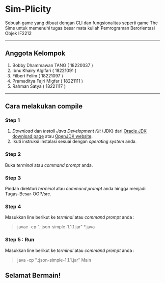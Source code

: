 # Sim-Plicity
Sebuah game yang dibuat dengan CLI dan fungsionalitas seperti game The Sims untuk memenuhi tugas besar mata kuliah Pemrograman Berorientasi Objek IF2212
***
## Anggota Kelompok
1. Bobby Dhammawan TANG       ( 18220037 )
2. Ibnu Khairy Algifari       ( 18221091 )
3. Filbert Felim              ( 18221097 )
4. Pramaditya Fajri Migfar    ( 18221111 )
5. Rahman Satya               ( 18221117 )
***
## Cara melakukan compile

### Step 1
1. *Download* dan *install Java Development Kit* (JDK) dari [Oracle JDK download page](https://www.oracle.com/java/technologies/javase-jdk11-downloads.html) atau [OpenJDK website](https://adoptopenjdk.net/).
2. Ikuti instruksi instalasi sesuai dengan *operating system* anda.

### Step 2
Buka *terminal* atau *command prompt* anda.

### Step 3
Pindah direktori *terminal* atau *command prompt* anda hingga menjadi Tugas-Besar-OOP/src.

### Step 4
Masukkan line berikut ke *terminal* atau *command prompt* anda :
> javac -cp ".:json-simple-1.1.1.jar" *.java

### Step 5 : Run
Masukkan line berikut ke *terminal* atau *command prompt* anda :
> java -cp ".:json-simple-1.1.1.jar" Main

## Selamat Bermain!
